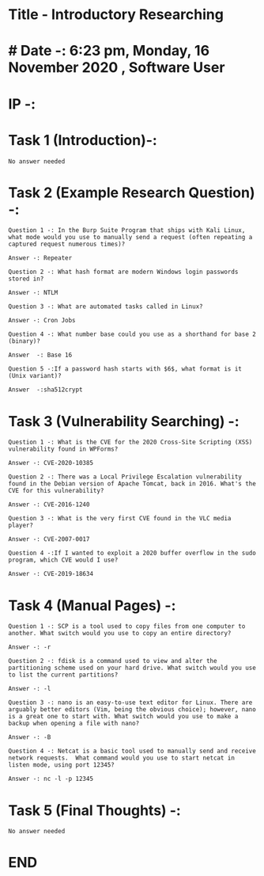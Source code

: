 # Title - Introductory Researching

# # Date -: 6:23 pm, Monday, 16 November 2020 , Software User

# IP -: 

# Task 1 (Introduction)-:

`No answer needed`

# Task 2 (Example Research Question) -: 

`Question 1 -: In the Burp Suite Program that ships with Kali Linux, what mode would you use to manually send a request (often repeating a captured request numerous times)?
`

`Answer -: Repeater `

`Question 2 -: What hash format are modern Windows login passwords stored in? `

`Answer -: NTLM`

`Question 3 -: What are automated tasks called in Linux?`

`Answer -: Cron Jobs`

`Question 4 -: What number base could you use as a shorthand for base 2 (binary)?`

`Answer  -: Base 16`

`Question 5 -:If a password hash starts with $6$, what format is it (Unix variant)?`

`Answer  -:sha512crypt`

# Task 3 (Vulnerability Searching) -: 

`Question 1 -: What is the CVE for the 2020 Cross-Site Scripting (XSS) vulnerability found in WPForms?`

`Answer -: CVE-2020-10385 `

`Question 2 -: There was a Local Privilege Escalation vulnerability found in the Debian version of Apache Tomcat, back in 2016. What's the CVE for this vulnerability?`

`Answer -: CVE-2016-1240 `

`Question 3 -: What is the very first CVE found in the VLC media player?`

`Answer -: CVE-2007-0017`

`Question 4 -:If I wanted to exploit a 2020 buffer overflow in the sudo program, which CVE would I use?`

`Answer -: CVE-2019-18634`

# Task 4 (Manual Pages) -:

`Question 1 -: SCP is a tool used to copy files from one computer to another.
What switch would you use to copy an entire directory?` 

`Answer -: -r `

`Question 2 -: fdisk is a command used to view and alter the partitioning scheme used on your hard drive.
What switch would you use to list the current partitions?`

`Answer -: -l`

`Question 3 -: nano is an easy-to-use text editor for Linux. There are arguably better editors (Vim, being the obvious choice); however, nano is a great one to start with.
What switch would you use to make a backup when opening a file with nano?
`

`Answer -: -B`

`Question 4 -: Netcat is a basic tool used to manually send and receive network requests. 
What command would you use to start netcat in listen mode, using port 12345?
`

`Answer -: nc -l -p 12345 `

# Task 5 (Final Thoughts) -: 

`No answer needed`

# END 